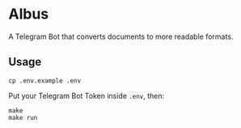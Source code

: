 # Albus

A Telegram Bot that converts documents to more readable formats.

## Usage

```
cp .env.example .env
```

Put your Telegram Bot Token inside `.env`, then:

```
make
make run
```
